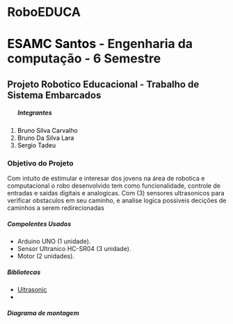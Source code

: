 # RoboEDUCA
 <h1><a  style="color:black; text-decoration: none" href="https://www.esamc.br/unidade/Santos/">ESAMC Santos</a> - Engenharia da computação - 6 Semestre</h1>
 <h2>Projeto Robotico Educacional - Trabalho de Sistema Embarcados</h2>
 <div>
 <ol><h5>Integrantes</h5>
  <li><a  style="color:black; text-decoration: none" href="">Bruno Silva Carvalho</a></li>
  <li><a  style="color:black; text-decoration: none" href="">Bruno Da Silva Lara</a></li>
  <li><a  style="color:black; text-decoration: none" href="">Sergio Tadeu</a></li>
</ol>
</div>

   <h3>Objetivo do Projeto</h3>

  <p>Com intuito de estimular e interesar dos jovens na área de robotica e computacional 
   o robo desenvolvido tem como funcionalidade, controle de entradas e saidas digitais 
   e analogicas. Com (3) sensores ultrasonicos para verificar obstaculos em seu caminho, 
   e analise logica possiveis decições de caminhos a serem redirecionadas</p>


<h5>Compolentes Usados</h2>
 <ul>
  <li>Arduino UNO (1 unidade).</li>
  <li>Sensor Ultranico HC-SR04 (3 unidade).</li>
  <li>Motor (2 unidades).</li>
 </ul>
 
<h5>Bibliotecas</h5>
 <ul>
 <li><a href="https://1drv.ms/u/s!AuZ0KLc1CFJMguc8X0ban7DaQ4AJNA">Ultrasonic</a></li>
 <li></li>
 </ul>
 
<h5>Diagrama de montagem</h5>
 <img href="">
